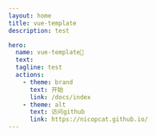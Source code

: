 ```yaml
---
layout: home
title: vue-template
description: test

hero:
  name: vue-template🎉
  text:
  tagline: test
  actions:
    - theme: brand
      text: 开始
      link: /docs/index
    - theme: alt
      text: 访问github
      link: https://nicopcat.github.io/
---
```


